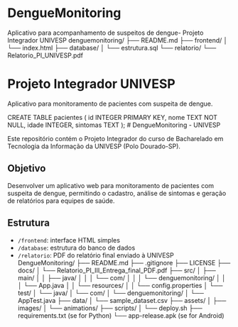 # DengueMonitoring
Aplicativo para acompanhamento de suspeitos de dengue- Projeto Integrador UNIVESP
denguemonitoring/
├── README.md
├── frontend/
│   └── index.html
├── database/
│   └── estrutura.sql
└── relatorio/
    └── Relatorio_PI_UNIVESP.pdf
<!DOCTYPE html>
<html lang="pt-BR">
<head>
  <meta charset="UTF-8">
  <title>DengueMonitoring - UNIVESP</title>
</head>
<body>
  <h1>Projeto Integrador UNIVESP</h1>
  <p>Aplicativo para monitoramento de pacientes com suspeita de dengue.</p>
</body>
</html>
CREATE TABLE pacientes (
  id INTEGER PRIMARY KEY,
  nome TEXT NOT NULL,
  idade INTEGER,
  sintomas TEXT
);
# DengueMonitoring - UNIVESP

Este repositório contém o Projeto Integrador do curso de Bacharelado em Tecnologia da Informação da UNIVESP (Polo Dourado-SP).

## Objetivo

Desenvolver um aplicativo web para monitoramento de pacientes com suspeita de dengue, permitindo o cadastro, análise de sintomas e geração de relatórios para equipes de saúde.

## Estrutura

- `/frontend`: interface HTML simples
- `/database`: estrutura do banco de dados
- `/relatorio`: PDF do relatório final enviado à UNIVESP
DengueMonitoring/
├── README.md
├── .gitignore
├── LICENSE
├── docs/
│   └── Relatorio_PI_III_Entrega_final_PDF.pdf
├── src/
│   ├── main/
│   │   ├── java/
│   │   │   └── com/
│   │   │       └── denguemonitoring/
│   │   │           └── App.java
│   │   └── resources/
│   │       └── config.properties
│   └── test/
│       └── java/
│           └── com/
│               └── denguemonitoring/
│                   └── AppTest.java
├── data/
│   └── sample_dataset.csv
├── assets/
│   ├── images/
│   └── animations/
├── scripts/
│   └── deploy.sh
├── requirements.txt (se for Python)
└── app-release.apk (se for Android)
